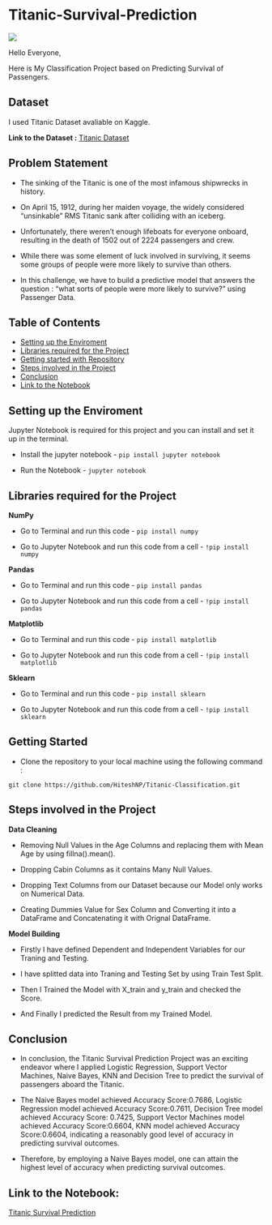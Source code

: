 # Titanic-Survival-Prediction

<img src="https://wallpapercave.com/wp/wp2563741.jpg](https://raw.githubusercontent.com/Masterx-AI/Project_Titanic_Survival_Prediction_/main/titanic.jpg">

Hello Everyone,

Here is My Classification Project based on Predicting Survival of Passengers.

## Dataset

I used Titanic Dataset avaliable on Kaggle.

**Link to the Dataset :** [Titanic Dataset](https://www.kaggle.com/datasets/yasserh/titanic-dataset?select=Titanic-Dataset.csv)

## Problem Statement

- The sinking of the Titanic is one of the most infamous shipwrecks in history.

- On April 15, 1912, during her maiden voyage, the widely considered “unsinkable” RMS Titanic sank after colliding with an iceberg.

- Unfortunately, there weren’t enough lifeboats for everyone onboard, resulting in the death of 1502 out of 2224 passengers and crew.

- While there was some element of luck involved in surviving, it seems some groups of people were more likely to survive than others.

- In this challenge, we have to build a predictive model that answers the question : “what sorts of people were more likely to survive?” using Passenger Data.

## Table of Contents

- [Setting up the Enviroment](#setting-up-the-enviroment)
- [Libraries required for the Project](#libraries-required-for-the-project)
- [Getting started with Repository](#getting-started)
- [Steps involved in the Project](#steps-involved-in-the-project)
- [Conclusion](#conclusion)
- [Link to the Notebook](#link-to-the-notebook)

## Setting up the Enviroment

Jupyter Notebook is required for this project and you can install and set it up in the terminal.

- Install the jupyter notebook - `pip install jupyter notebook`

- Run the Notebook - `jupyter notebook`

## Libraries required for the Project

**NumPy**

- Go to Terminal and run this code - `pip install numpy`

- Go to Jupyter Notebook and run this code from a cell - `!pip install numpy`

**Pandas**

- Go to Terminal and run this code - `pip install pandas`

- Go to Jupyter Notebook and run this code from a cell - `!pip install pandas`

**Matplotlib**

- Go to Terminal and run this code - `pip install matplotlib`

- Go to Jupyter Notebook and run this code from a cell - `!pip install matplotlib`

**Sklearn**

- Go to Terminal and run this code - `pip install sklearn`

- Go to Jupyter Notebook and run this code from a cell - `!pip install sklearn`

## Getting Started

- Clone the repository to your local machine using the following command :
```
git clone https://github.com/HiteshNP/Titanic-Classification.git
```

## Steps involved in the Project

**Data Cleaning**

- Removing Null Values in the Age Columns and replacing them with Mean Age by using fillna().mean().

- Dropping Cabin Columns as it contains Many Null Values.

- Dropping Text Columns from our Dataset because our Model only works on Numerical Data.

- Creating Dummies Value for Sex Column and Converting it into a DataFrame and Concatenating it with Orignal DataFrame.

**Model Building**

- Firstly I have defined Dependent and Independent Variables for our Traning and Testing.

- I have splitted data into Traning and Testing Set by using Train Test Split.

- Then I Trained the Model with X_train and y_train and checked the Score.

- And Finally I predicted the Result from my Trained Model.

## Conclusion

- In conclusion, the Titanic Survival Prediction Project was an exciting endeavor where I applied Logistic Regression, Support Vector Machines, Naive Bayes, KNN and Decision Tree to predict the survival of passengers aboard the Titanic.

- The Naive Bayes model achieved Accuracy Score:0.7686, Logistic Regression model achieved Accuracy Score:0.7611,	Decision Tree model achieved Accuracy Score: 0.7425, Support Vector Machines model achieved Accuracy Score:0.6604, KNN model achieved Accuracy Score:0.6604, indicating a reasonably good level of accuracy in predicting survival outcomes.

- Therefore, by employing a Naive Bayes model, one can attain the highest level of accuracy when predicting survival outcomes.

## Link to the Notebook:
[Titanic Survival Prediction](https://github.com/HiteshNP/Titanic-Classification/blob/master/Titanic%20Predication.ipynb)
